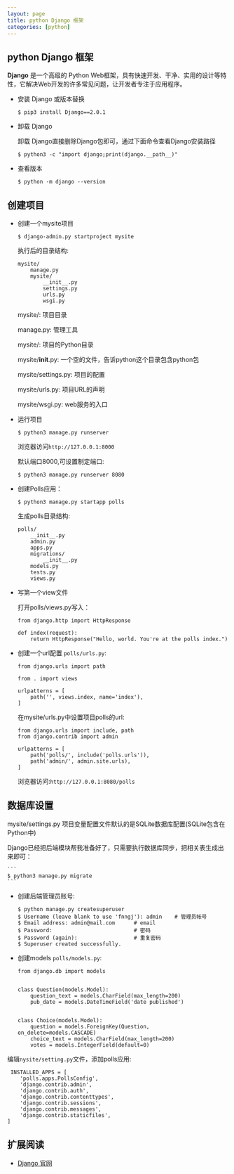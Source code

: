 ```yaml
---
layout: page
title: python Django 框架
categories: [python]
---
```


## python Django 框架

__Django__ 是一个高级的 Python Web框架，具有快速开发、干净、实用的设计等特性，它解决Web开发的许多常见问题，让开发者专注于应用程序。

* 安装 Django 或版本替换

    ```
    $ pip3 install Django==2.0.1
    ```

* 卸载 Django

    卸载 Django直接删除Django包即可，通过下面命令查看Django安装路径 

    ```
    $ python3 -c "import django;print(django.__path__)"
    ```

* 查看版本

    ```
    $ python -m django --version
    ```

## 创建项目

* 创建一个mysite项目

    ```
    $ django-admin.py startproject mysite
    ```

    执行后的目录结构:

    ```
    mysite/
        manage.py
        mysite/
            __init__.py
            settings.py
            urls.py
            wsgi.py
    ```

    mysite/: 项目目录

    manage.py: 管理工具
    
    mysite/: 项目的Python目录
    
    mysite/__init__.py: 一个空的文件，告诉python这个目录包含python包
    
    mysite/settings.py: 项目的配置
    
    mysite/urls.py: 项目URL的声明
    
    mysite/wsgi.py: web服务的入口

* 运行项目

    ```
    $ python3 manage.py runserver
    ```

    浏览器访问`http://127.0.0.1:8000`

    默认端口8000,可设置制定端口:

    ```
    $ python3 manage.py runserver 8080
    ```


* 创建Polls应用：

    ```
    $ python3 manage.py startapp polls
    ```

    生成polls目录结构:

    ```
    polls/
        __init__.py
        admin.py
        apps.py
        migrations/
            __init__.py
        models.py
        tests.py
        views.py
    ```

   
* 写第一个view文件

    打开polls/views.py写入：

    ```
    from django.http import HttpResponse

    def index(request):
        return HttpResponse("Hello, world. You're at the polls index.")

    ```

* 创建一个url配置 `polls/urls.py`:

    ```
    from django.urls import path

    from . import views

    urlpatterns = [
        path('', views.index, name='index'),
    ]
    ```

    在mysite/urls.py中设置项目polls的url:

    ```
    from django.urls import include, path
    from django.contrib import admin

    urlpatterns = [
        path('polls/', include('polls.urls')),
        path('admin/', admin.site.urls),
    ]
    ```

    浏览器访问:`http://127.0.0.1:8080/polls`

## 数据库设置

mysite/settings.py 项目变量配置文件默认的是SQLite数据库配置(SQLite包含在Python中)

Django已经把后端模块帮我准备好了，只需要执行数据库同步，把相关表生成出来即可：

    ```
    $ python3 manage.py migrate
    ```

* 创建后端管理员账号:

    ```
    $ python manage.py createsuperuser
    $ Username (leave blank to use 'fnngj'): admin    # 管理员帐号
    $ Email address: admin@mail.com      # email
    $ Password:                          # 密码
    $ Password (again):                  # 重复密码
    $ Superuser created successfully.
    ```

* 创建models `polls/models.py`:

    ```
    from django.db import models


    class Question(models.Model):
        question_text = models.CharField(max_length=200)
        pub_date = models.DateTimeField('date published')


    class Choice(models.Model):
        question = models.ForeignKey(Question, on_delete=models.CASCADE)
        choice_text = models.CharField(max_length=200)
        votes = models.IntegerField(default=0)
    ```
    

编辑`nysite/setting.py`文件，添加polls应用:

```
 INSTALLED_APPS = [
    'polls.apps.PollsConfig',
    'django.contrib.admin',
    'django.contrib.auth',
    'django.contrib.contenttypes',
    'django.contrib.sessions',
    'django.contrib.messages',
    'django.contrib.staticfiles',
]
```


## 扩展阅读 ##

- [Django 官网](http://www.djangoproject.com)
